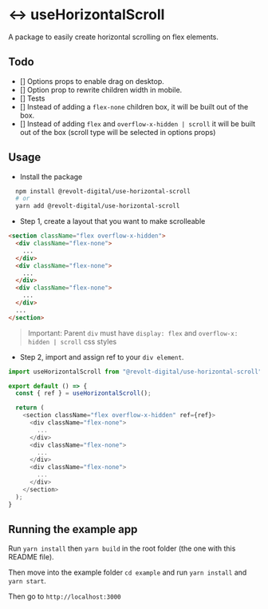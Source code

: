 # :left_right_arrow: useHorizontalScroll

A package to easily create horizontal scrolling on flex elements.

## Todo

- [] Options props to enable drag on desktop.
- [] Option prop to rewrite children width in mobile.
- [] Tests
- [] Instead of adding a `flex-none` children box, it will be built out of the box.
- [] Instead of adding `flex` and `overflow-x-hidden | scroll` it will be built out of the box (scroll type will be selected in options props)

## Usage

- Install the package

```bash
  npm install @revolt-digital/use-horizontal-scroll
  # or
  yarn add @revolt-digital/use-horizontal-scroll
```

- Step 1, create a layout that you want to make scrolleable


```html
<section className="flex overflow-x-hidden">
  <div className="flex-none">
    ...
  </div>
  <div className="flex-none">
    ...
  </div>
  <div className="flex-none">
    ...
  </div>
  ...
</section>
```

> Important: Parent `div` must have `display: flex` and `overflow-x: hidden | scroll` css styles

- Step 2, import and assign ref to your `div element`.

```javascript
import useHorizontalScroll from "@revolt-digital/use-horizontal-scroll";

export default () => {
  const { ref } = useHorizontalScroll();

  return (
    <section className="flex overflow-x-hidden" ref={ref}>
      <div className="flex-none">
        ...
      </div>
      <div className="flex-none">
        ...
      </div>
      <div className="flex-none">
        ...
      </div>
    </section>
  );
}
```

## Running the example app

Run `yarn install` then `yarn build` in the root folder (the one with this README file).

Then move into the example folder `cd example` and run `yarn install` and `yarn start`.

Then go to `http://localhost:3000`
